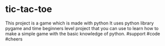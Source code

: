 # tic-tac-toe
This project is a game which is made with python
It uses python library pygame and time
beginners level project that you can use to learn how to make a simple game with the basic knowledge of python.
#support #code #cheers
